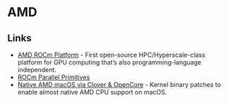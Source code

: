 # AMD

## Links

- [AMD ROCm Platform](https://rocm-documentation.readthedocs.io/en/latest/) - First open-source HPC/Hyperscale-class platform for GPU computing that’s also programming-language independent.
- [ROCm Parallel Primitives](https://github.com/ROCmSoftwarePlatform/rocPRIM)
- [Native AMD macOS via Clover & OpenCore](https://github.com/AMD-OSX/AMD_Vanilla) - Kernel binary patches to enable almost native AMD CPU support on macOS.
